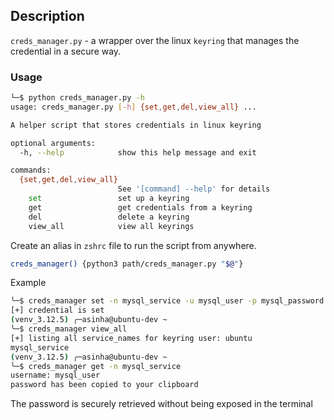 ## Description

`creds_manager.py` - a wrapper over the linux `keyring` that manages the credential in a secure way.

### Usage

```bash
└─$ python creds_manager.py -h         
usage: creds_manager.py [-h] {set,get,del,view_all} ...

A helper script that stores credentials in linux keyring

optional arguments:
  -h, --help            show this help message and exit

commands:
  {set,get,del,view_all}
                        See '[command] --help' for details
    set                 set up a keyring
    get                 get credentials from a keyring
    del                 delete a keyring
    view_all            view all keyrings
```

Create an alias in `zshrc` file to run the script from anywhere.
```bash
creds_manager() {python3 path/creds_manager.py "$@"}
```

Example

```bash
╰─$ creds_manager set -n mysql_service -u mysql_user -p mysql_password
[+] credential is set
(venv_3.12.5) ╭─asinha@ubuntu-dev ~ 
╰─$ creds_manager view_all                             
[+] listing all service_names for keyring user: ubuntu
mysql_service
(venv_3.12.5) ╭─asinha@ubuntu-dev ~ 
╰─$ creds_manager get -n mysql_service
username: mysql_user
password has been copied to your clipboard

```
The password is securely retrieved without being exposed in the terminal

